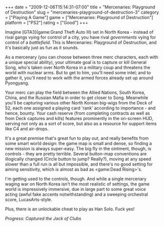 +++
date = "2009-12-06T15:14:31-07:00"
title = "Mercenaries: Playground of Destruction"
slug = "mercenaries-playground-of-destruction-3"
category = ["Playing A Game"]
game = ["Mercenaries: Playground of Destruction"]
platform = ["PS2"]
rating = ["Good"]
+++

Imagine [GTA3](game:Grand Theft Auto III) set in North Korea - instead of rival gangs vying for control of a city, you have rival <i>governments</i> vying for control of a <i>battlefield</i>.  This is Mercenaries: Playground of Destruction, and it's basically just as fun as it sounds.

As a mercenary (you can choose between three merc characters, each with a unique special ability), your ultimate goal is to capture or kill General Song, who's taken over North Korea in a military coup and threatens the world with nuclear arms.  But to get to him, you'll need some intel; and to gather it, you'll need to work with the armed forces already set up around Pyongyang.

Your merc can play the field between the Allied Nations, South Korea, China, and the Russian Mafia in order to get closer to Song.  Meanwhile you'll be capturing various other North Korean big-wigs from the Deck of 52, each one assigned a playing card 'rank' according to importance - and hence, bounty.  Your cash reserve (from completing contracts as well as from Deck captures and kills) features prominently in the on-screen HUD, serving not only as a sort of score, but also as a resource for support items like C4 and air-drops.

It's a great premise that's great fun to play out, and really benefits from some smart world design: the game map is small and dense, so finding a new mission is always super-easy.  The big fly in the ointment, though, is controls - they are pretty terrible.  Several button-map conventions are illogically changed (Circle button to jump?  Really?), moving at any speed slower than a full run is all but impossible, and there's no good setting for aiming sensitivity, which is almost as bad as <game:Dead Rising>'s.

I'm getting used to the controls, though.  And while a single mercenary waging war on North Korea isn't the most realistic of settings, the game world is impressively immersive, due in large part to some great voice acting (awful fake accents notwithstanding) and a sweeping orchestral score, LucasArts-style.

Plus, there is an unlockable cheat to play as Han Solo.  Fuck yes!

<i>Progress: Captured the Jack of Clubs</i>